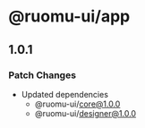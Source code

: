 # @ruomu-ui/app

## 1.0.1

### Patch Changes

- Updated dependencies
  - @ruomu-ui/core@1.0.0
  - @ruomu-ui/designer@1.0.0
